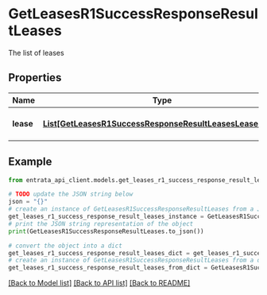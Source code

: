 # GetLeasesR1SuccessResponseResultLeases

The list of leases

## Properties

Name | Type | Description | Notes
------------ | ------------- | ------------- | -------------
**lease** | [**List[GetLeasesR1SuccessResponseResultLeasesLeaseInner]**](GetLeasesR1SuccessResponseResultLeasesLeaseInner.md) | List of lease details | 

## Example

```python
from entrata_api_client.models.get_leases_r1_success_response_result_leases import GetLeasesR1SuccessResponseResultLeases

# TODO update the JSON string below
json = "{}"
# create an instance of GetLeasesR1SuccessResponseResultLeases from a JSON string
get_leases_r1_success_response_result_leases_instance = GetLeasesR1SuccessResponseResultLeases.from_json(json)
# print the JSON string representation of the object
print(GetLeasesR1SuccessResponseResultLeases.to_json())

# convert the object into a dict
get_leases_r1_success_response_result_leases_dict = get_leases_r1_success_response_result_leases_instance.to_dict()
# create an instance of GetLeasesR1SuccessResponseResultLeases from a dict
get_leases_r1_success_response_result_leases_from_dict = GetLeasesR1SuccessResponseResultLeases.from_dict(get_leases_r1_success_response_result_leases_dict)
```
[[Back to Model list]](../README.md#documentation-for-models) [[Back to API list]](../README.md#documentation-for-api-endpoints) [[Back to README]](../README.md)


